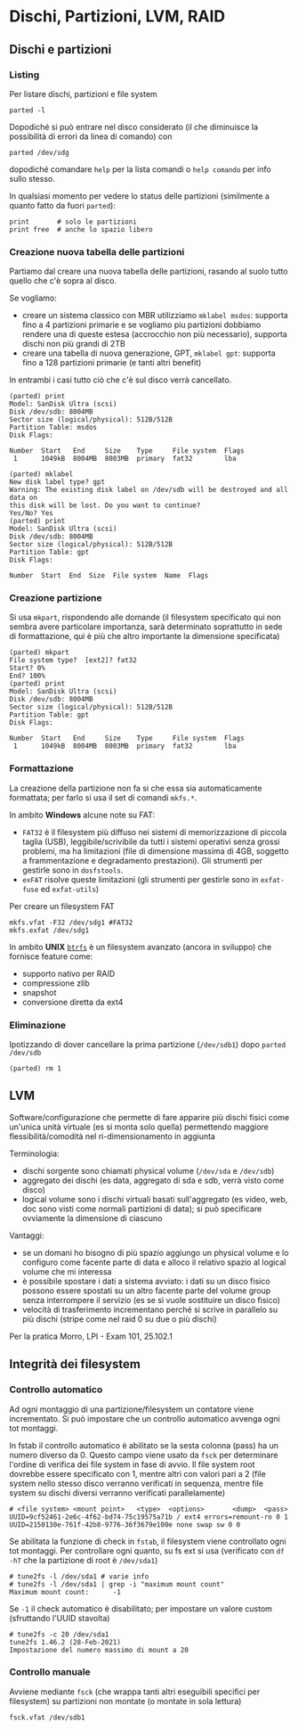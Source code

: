 # Dischi, Partizioni, LVM, RAID

## Dischi e partizioni

### Listing 
Per listare dischi, partizioni e file system 
```
parted -l
```
Dopodiché si può entrare nel disco considerato (il che diminuisce la possibilità di errori da linea di comando) con
```
parted /dev/sdg
```
dopodiché comandare `help` per la lista comandi
o `help comando` per info sullo stesso.

In qualsiasi momento per vedere lo status delle partizioni (similmente a quanto fatto da fuori `parted`):
```
print       # solo le partizioni
print free  # anche lo spazio libero
```

### Creazione nuova tabella delle partizioni
Partiamo dal creare una nuova tabella delle partizioni, rasando al suolo
tutto quello che c'è sopra al disco.

Se vogliamo:
- creare un sistema classico con MBR utilizziamo `mklabel msdos`: 
  supporta fino a 4 partizioni primarie e se vogliamo piu partizioni
  dobbiamo rendere una di queste estesa (accrocchio non più
  necessario), supporta dischi non più grandi di 2TB
- creare una tabella di nuova generazione, GPT, `mklabel gpt`:
  supporta fino a 128 partizioni primarie (e tanti altri benefit)

In entrambi i casi tutto ciò che c'è sul disco verrà cancellato.
```
(parted) print
Model: SanDisk Ultra (scsi)
Disk /dev/sdb: 8004MB
Sector size (logical/physical): 512B/512B
Partition Table: msdos
Disk Flags: 

Number  Start   End     Size    Type     File system  Flags
 1      1049kB  8004MB  8003MB  primary  fat32        lba
 
(parted) mklabel
New disk label type? gpt
Warning: The existing disk label on /dev/sdb will be destroyed and all data on
this disk will be lost. Do you want to continue?
Yes/No? Yes
(parted) print
Model: SanDisk Ultra (scsi)
Disk /dev/sdb: 8004MB
Sector size (logical/physical): 512B/512B
Partition Table: gpt
Disk Flags: 

Number  Start  End  Size  File system  Name  Flags
```

### Creazione partizione
Si usa `mkpart`, rispondendo alle domande (il filesystem specificato
qui non sembra avere particolare importanza, sarà determinato
soprattutto in sede di formattazione, qui è più che altro importante
la dimensione specificata)

```
(parted) mkpart 
File system type?  [ext2]? fat32
Start? 0%
End? 100%
(parted) print
Model: SanDisk Ultra (scsi)
Disk /dev/sdb: 8004MB
Sector size (logical/physical): 512B/512B
Partition Table: gpt
Disk Flags: 

Number  Start   End     Size    Type     File system  Flags
 1      1049kB  8004MB  8003MB  primary  fat32        lba
```

### Formattazione
La creazione della partizione non fa si che essa sia automaticamente
formattata; per farlo si usa il set di comandi `mkfs.*`.

In ambito **Windows** alcune note su FAT:
- `FAT32` è il filesystem più diffuso nei sistemi di memorizzazione di
  piccola taglia (USB), leggibile/scrivibile da tutti i sistemi
  operativi senza grossi problemi, ma ha limitazioni (file di dimensione
  massima di 4GB, soggetto a frammentazione e degradamento
  prestazioni). Gli strumenti per gestirle sono in `dosfstools`.
- `exFAT` risolve queste limitazioni (gli strumenti per
  gestirle sono in `exfat-fuse` ed `exfat-utils`)

Per creare un filesystem FAT
```
mkfs.vfat -F32 /dev/sdg1 #FAT32
mkfs.exfat /dev/sdg1
```

In ambito **UNIX**
[`btrfs`](https://wiki.debian.org/Btrfs) è un
filesystem avanzato (ancora in sviluppo) che fornisce feature come:
- supporto nativo per RAID
- compressione zlib
- snapshot
- conversione diretta da ext4

### Eliminazione
Ipotizzando di dover cancellare la prima partizione (`/dev/sdb1`) 
dopo `parted /dev/sdb`
```
(parted) rm 1
```


## LVM
Software/configurazione che permette di fare apparire più dischi
fisici come un'unica unità virtuale (es si monta solo quella)
permettendo maggiore flessibilità/comodità nel ri-dimensionamento in
aggiunta

Terminologia:
- dischi sorgente sono chiamati physical volume (`/dev/sda` e `/dev/sdb`)
- aggregato dei dischi (es data, aggregato di sda e sdb, verrà
  visto come disco)
- logical volume sono i dischi virtuali basati sull'aggregato (es
  video, web, doc sono visti come normali partizioni di data); si può
  specificare ovviamente la dimensione di ciascuno

Vantaggi:
- se un domani ho bisogno di più spazio aggiungo un physical volume e lo
  configuro come facente parte di data e alloco il relativo spazio al
  logical volume che mi interessa
- è possibile spostare i dati a sistema avviato: i dati su un disco
  fisico possono essere spostati su un altro facente parte del volume
  group senza interrompere il servizio (es se si vuole sostituire un
  disco fisico)
- velocità di trasferimento incrementano perché si scrive in parallelo 
  su più dischi (stripe come nel raid 0 su due o più dischi)

Per la pratica Morro, LPI - Exam 101, 25.102.1


## Integrità dei filesystem

### Controllo automatico
Ad ogni montaggio di una partizione/filesystem un contatore viene
incrementato. Si può impostare che un controllo automatico avvenga
ogni tot montaggi.

In fstab il controllo automatico è abilitato se la sesta colonna
(pass) ha un numero diverso da 0. Questo campo viene usato da `fsck`
per determinare l'ordine di verifica dei file system in fase di
avvio. Il file system root dovrebbe essere specificato con 1, mentre
altri con valori pari a 2 (file system nello stesso disco verranno
verificati in sequenza, mentre file system su dischi diversi verranno
verificati parallelamente)
```
# <file system> <mount point>   <type>  <options>       <dump>  <pass>
UUID=9cf52461-2e6c-4f62-bd74-75c19575a71b / ext4 errors=remount-ro 0 1
UUID=2150130e-761f-42b8-9776-36f3679e100e none swap sw 0 0
```
Se abilitata la funzione di check in `fstab`, il filesystem viene
controllato ogni tot montaggi. Per controllare ogni quanto, su fs ext si usa
(verificato con `df -hT` che la partizione di root è `/dev/sda1`)
```
# tune2fs -l /dev/sda1 # varie info
# tune2fs -l /dev/sda1 | grep -i "maximum mount count"
Maximum mount count:      -1
```
Se `-1` il check automatico è disabilitato; per impostare un
valore custom (sfruttando l'UUID stavolta)
```
# tune2fs -c 20 /dev/sda1 
tune2fs 1.46.2 (28-Feb-2021)
Impostazione del numero massimo di mount a 20
```

### Controllo manuale
Avviene mediante `fsck` (che wrappa tanti altri eseguibili specifici
per filesystem) su partizioni non montate (o montate in sola lettura)
```
fsck.vfat /dev/sdb1
```

